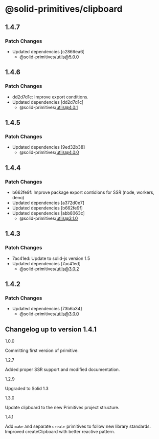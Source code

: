 # @solid-primitives/clipboard

## 1.4.7

### Patch Changes

- Updated dependencies [c2866ea6]
  - @solid-primitives/utils@5.0.0

## 1.4.6

### Patch Changes

- dd2d7d1c: Improve export conditions.
- Updated dependencies [dd2d7d1c]
  - @solid-primitives/utils@4.0.1

## 1.4.5

### Patch Changes

- Updated dependencies [9ed32b38]
  - @solid-primitives/utils@4.0.0

## 1.4.4

### Patch Changes

- b662fe9f: Improve package export contidions for SSR (node, workers, deno)
- Updated dependencies [a372d0e7]
- Updated dependencies [b662fe9f]
- Updated dependencies [abb8063c]
  - @solid-primitives/utils@3.1.0

## 1.4.3

### Patch Changes

- 7ac41ed: Update to solid-js version 1.5
- Updated dependencies [7ac41ed]
  - @solid-primitives/utils@3.0.2

## 1.4.2

### Patch Changes

- Updated dependencies [73b6a34]
  - @solid-primitives/utils@3.0.0

## Changelog up to version 1.4.1

1.0.0

Committing first version of primitive.

1.2.7

Added proper SSR support and modified documentation.

1.2.9

Upgraded to Solid 1.3

1.3.0

Update clipboard to the new Primitives project structure.

1.4.1

Add `make` and separate `create` primitives to follow new library standards. Improved createClipboard with better reactive pattern.
